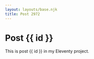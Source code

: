 ```yaml
---
layout: layouts/base.njk
title: Post 2972
---
```


# Post {{ id }}

This is post {{ id }} in my Eleventy project.
